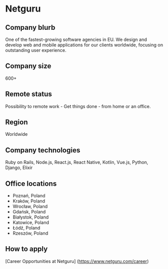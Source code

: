 # Netguru

## Company blurb

One of the fastest-growing software agencies in EU. We design and develop web and mobile applications for our clients worldwide, focusing on outstanding user experience.

## Company size

600+ 

## Remote status

Possibility to remote work - Get things done - from home or an office.

## Region

Worldwide

## Company technologies

Ruby on Rails, Node.js, React.js, React Native, Kotlin, Vue.js, Python, Django, Elixir

## Office locations

- Poznań, Poland
- Kraków, Poland
- Wrocław, Poland
- Gdańsk, Poland
- Białystok, Poland
- Katowice, Poland
- Łódź, Poland
- Rzeszów, Poland

## How to apply

[Career Opportunities at Netguru] (https://www.netguru.com/career)
